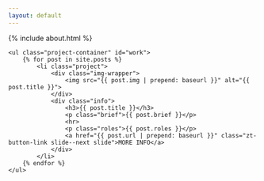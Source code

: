 ```yaml
---
layout: default
---
```


<div class="inner">
	{% include about.html %}

	<ul class="project-container" id="work">
		{% for post in site.posts %}
			<li class="project">
				<div class="img-wrapper">
					<img src="{{ post.img | prepend: baseurl }}" alt="{{ post.title }}">
				</div>
				<div class="info">
					<h3>{{ post.title }}</h3>
					<p class="brief">{{ post.brief }}</p>
					<hr>
					<p class="roles">{{ post.roles }}</p>
					<a href="{{ post.url | prepend: baseurl }}" class="zt-button-link slide--next slide">MORE INFO</a>
				</div>
			</li>
		{% endfor %}
	</ul>
</div>